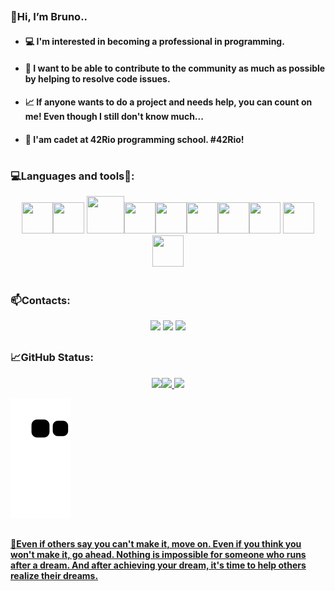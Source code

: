 ## 
### :wave:Hi, I’m Bruno..
- #### :computer: I'm interested in becoming a professional in programming.
- #### :space_invader: I want to be able to contribute to the community as much as possible by helping to resolve code issues.
- #### :chart_with_upwards_trend: If anyone wants to do a project and needs help, you can count on me! Even though I still don't know much...
- #### :book: I'am cadet at 42Rio programming school. **#42Rio!**
# 
### :computer:Languages and tools:wrench::
<div align="center">
<img src="https://cdn.jsdelivr.net/gh/devicons/devicon/icons/c/c-original.svg" width="50" height="50" /><img src="https://cdn.jsdelivr.net/gh/devicons/devicon/icons/csharp/csharp-original.svg" width="50" height="50" /> <img src="https://cdn.jsdelivr.net/gh/devicons/devicon/icons/css3/css3-original-wordmark.svg" width="60" height="60" /><img src="https://cdn.jsdelivr.net/gh/devicons/devicon/icons/dotnetcore/dotnetcore-original.svg" width="50" height="50" /><img src="https://cdn.jsdelivr.net/gh/devicons/devicon/icons/git/git-original.svg" width="50" height="50" /><img src="https://cdn.jsdelivr.net/gh/devicons/devicon/icons/html5/html5-original.svg" width="50" height="50" /><img src="https://cdn.jsdelivr.net/gh/devicons/devicon/icons/javascript/javascript-original.svg" width="50" height="50" /><img src="https://cdn.jsdelivr.net/gh/devicons/devicon/icons/react/react-original.svg" width="50" height="50" /> <img src="https://cdn.jsdelivr.net/gh/devicons/devicon/icons/bash/bash-original.svg" width="50" height="50" /> <img src="https://cdn.jsdelivr.net/gh/devicons/devicon/icons/vim/vim-original.svg" width="50" height="50" />
</div>

# 
### :mailbox:Contacts:
<div align="center">
<a href="https://instagram.com/bruno_braga.js" target="_blank"><img height="35em"src="https://img.shields.io/badge/-Instagram-%23E4405F?style=for-the-badge&logo=instagram&logoColor=white" target="_blank"></a>
<a href = "mailto:bruno.braga.design@gmai.com"><img height="35em"src="https://img.shields.io/badge/Gmail-D14836?style=for-the-badge&logo=gmail&logoColor=white" target="_blank"></a>
<a href="https://www.linkedin.com/in/bruno-braga-082713221" target="_blank"><img height="35em"src="https://img.shields.io/badge/-LinkedIn-%230077B5?style=for-the-badge&logo=linkedin&logoColor=white" target="_blank"></a>   
</div>

## 

### :chart_with_upwards_trend:GitHub Status:
<div align="center">
<a href="https://github.com/BrunoBGDev">
<img height="140em" src="https://github-readme-streak-stats.herokuapp.com/?user=BrunoBGDev&theme=dracula" /><img height="140em" src="https://github-readme-stats.vercel.app/api?username=BrunoBGDev&show_icons=true&theme=dracula&include_all_commits=true&count_private=true"/> <img height="140em" src="https://github-readme-stats.vercel.app/api/top-langs/?username=BrunoBGDev&langs_count=7&theme=dracula"/>
</div>

![Snake animation](https://github.com/BrunoBGDev/BrunoBGDev/blob/output/github-contribution-grid-snake.svg)

## 
#### :scroll:Even if others say you can't make it, move on. Even if you think you won't make it, go ahead. Nothing is impossible for someone who runs after a dream. And after achieving your dream, it's time to help others realize their dreams.
## 
<!---
BrunoBGDev/BrunoBGDev is a ✨ special ✨ repository because its `README.md` (this file) appears on your GitHub profile.
You can click the Preview link to take a look at your changes.
--->
